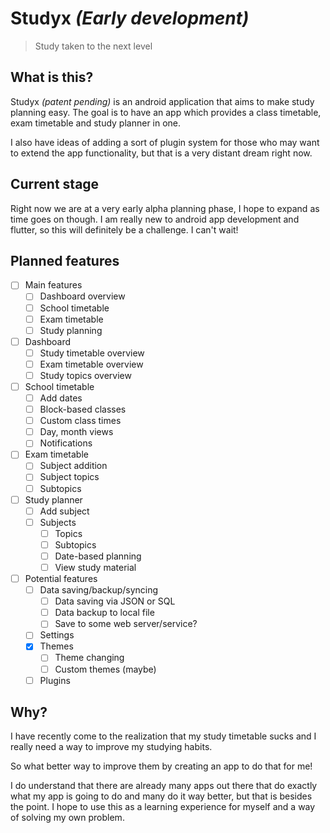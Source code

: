 <!--markdownlint-disable MD047-->

# Studyx _(Early development)_

> Study taken to the next level

## What is this?

Studyx _(patent pending)_ is an android application that
aims to make study planning easy.
The goal is to have an app which provides a class timetable,
exam timetable and study planner in one.

I also have ideas of adding a sort of plugin system for those
who may want to extend the app functionality, but that is a very
distant dream right now.

## Current stage

Right now we are at a very early alpha planning phase,
I hope to expand as time goes on though.
I am really new to android app development and flutter,
so this will definitely be a challenge. I can't wait!

## Planned features

- [ ] Main features
  - [ ] Dashboard overview
  - [ ] School timetable
  - [ ] Exam timetable
  - [ ] Study planning
- [ ] Dashboard
  - [ ] Study timetable overview
  - [ ] Exam timetable overview
  - [ ] Study topics overview
- [ ] School timetable
  - [ ] Add dates
  - [ ] Block-based classes
  - [ ] Custom class times
  - [ ] Day, month views
  - [ ] Notifications
- [ ] Exam timetable
  - [ ] Subject addition
  - [ ] Subject topics
  - [ ] Subtopics
- [ ] Study planner
  - [ ] Add subject
  - [ ] Subjects
    - [ ] Topics
    - [ ] Subtopics
    - [ ] Date-based planning
    - [ ] View study material
- [ ] Potential features
  - [ ] Data saving/backup/syncing
    - [ ] Data saving via JSON or SQL
    - [ ] Data backup to local file
    - [ ] Save to some web server/service?
  - [ ] Settings
  - [x] Themes
    - [ ] Theme changing
    - [ ] Custom themes (maybe)
  - [ ] Plugins

## Why?

I have recently come to the realization
that my study timetable sucks and I really
need a way to improve my studying habits.

So what better way to improve them by creating
an app to do that for me!

I do understand that there are already many apps
out there that do exactly what my app is going to
do and many do it way better, but that is besides the point.
I hope to use this as a learning experience for myself
and a way of solving my own problem.
